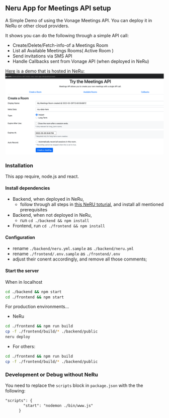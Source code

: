 ## Neru App for Meetings API setup
A Simple Demo of using the Vonage Meetings API. You can deploy it in NeRu or other cloud providers.

It shows you can do the following through a simple API call:
- Create/Delete/Fetch-info-of a Meetings Room
- List all Available Meetings Rooms( Active Room )
- Send invitations via SMS API
- Handle Callbacks sent from Vonage API (when deployed in NeRu) 

[Here](https://api-us.vonage.com/v1/neru/i/neru-b617e2b2-neru-test-app-dev/public/create) is a demo that is hosted in NeRu: 
![create a meeting room](screenshots/Screenshot-create-a-meeting-room.png?raw=true "create a meeting room")

### Installation
This app require, node.js and react.
#### Install dependencies
- Backend, when deployed in NeRu, 
   - follow through all steps in [this NeRU toturial](https://vonage-neru.herokuapp.com/neru/tutorials/neru-get-started), and install all mentioned prerequisites
- Backend, when not deployed in NeRu, 
    - run `cd ./backend && npm install`
- Frontend, run `cd ./frontend && npm install`

#### Configuration
 - rename `./backend/neru.yml.sample` as `./backend/neru.yml`
 - rename `./frontend/.env.sample` as `./frontend/.env`
 - adjust their conent accordingly, and remove all those comments;

#### Start the server
When in localhost
```sh
cd ./backend && npm start 
cd ./frontend && npm start
```
For production environments...
- NeRu
```sh
cd ./frontend && npm run build
cp -f ./frontend/build/* ./backend/public
neru deploy
```
- For others:
```sh
cd ./frontend && npm run build
cp -f ./frontend/build/* ./backend/public
```

### Development or Debug without NeRu
You need to replace the `scripts` block in `package.json` with the the following:
```
"scripts": {
        "start": "nodemon ./bin/www.js"
      }
```
